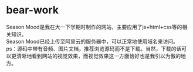 # bear-work  
Season Mood是我在大一下学期时制作的网站，主要应用了js+html+css等的相关知识。  
Season Mood已经上传至阿里云的服务器中，可以正常地使用域名来访问。  
ps：源码中带有音频、图片文档，推荐浏览源码而不是下载。当然，下载的话可以更清晰地看到网站的视觉效果，而视觉效果这一方面恰好也是我引以为傲的地方。
